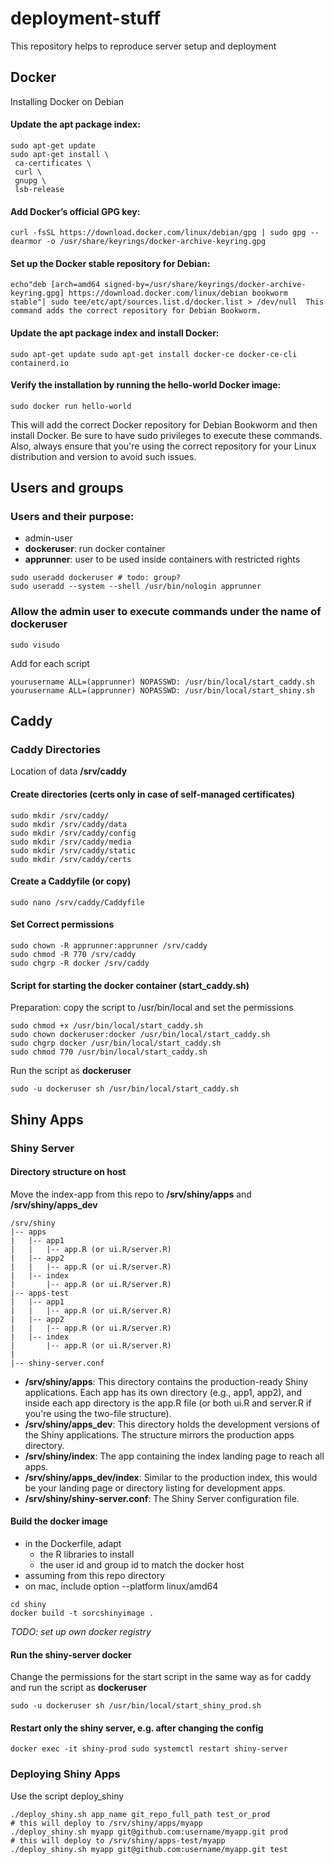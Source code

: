 # deployment-stuff
This repository helps to reproduce server setup and deployment

## Docker
Installing Docker on Debian
#### Update the apt package index:
```shell
sudo apt-get update
sudo apt-get install \
 ca-certificates \
 curl \
 gnupg \
 lsb-release
```

#### Add Docker’s official GPG key:
```shell
curl -fsSL https://download.docker.com/linux/debian/gpg | sudo gpg --dearmor -o /usr/share/keyrings/docker-archive-keyring.gpg
```
#### Set up the Docker stable repository for Debian:
```shell
echo"deb [arch=amd64 signed-by=/usr/share/keyrings/docker-archive-keyring.gpg] https://download.docker.com/linux/debian bookworm stable"| sudo tee/etc/apt/sources.list.d/docker.list > /dev/null  This command adds the correct repository for Debian Bookworm.
```
#### Update the apt package index and install Docker:
```shell
sudo apt-get update sudo apt-get install docker-ce docker-ce-cli containerd.io
```

#### Verify the installation by running the hello-world Docker image:
```shell
sudo docker run hello-world
```
This will add the correct Docker repository for Debian Bookworm and then install Docker. Be sure to have sudo privileges to execute these commands.
Also, always ensure that you're using the correct repository for your Linux distribution and version to avoid such issues.


## Users and groups
### Users and their purpose:
* admin-user
* **dockeruser**: run docker container
* **apprunner**: user to be used inside containers with restricted rights

```shell
sudo useradd dockeruser # todo: group?
sudo useradd --system --shell /usr/bin/nologin apprunner
```

### Allow the admin user to execute commands under the name of dockeruser
```shell
sudo visudo
```
Add for each script
```log
yourusername ALL=(apprunner) NOPASSWD: /usr/bin/local/start_caddy.sh
yourusername ALL=(apprunner) NOPASSWD: /usr/bin/local/start_shiny.sh
```

## Caddy
### Caddy Directories
Location of data **/srv/caddy**
#### Create directories (certs only in case of self-managed certificates)
```shell
sudo mkdir /srv/caddy/
sudo mkdir /srv/caddy/data
sudo mkdir /srv/caddy/config
sudo mkdir /srv/caddy/media
sudo mkdir /srv/caddy/static
sudo mkdir /srv/caddy/certs
```

#### Create a Caddyfile (or copy)
```shell
sudo nano /srv/caddy/Caddyfile
```

#### Set Correct permissions
```shell
sudo chown -R apprunner:apprunner /srv/caddy
sudo chmod -R 770 /srv/caddy
sudo chgrp -R docker /srv/caddy
```

#### Script for starting the docker container (start_caddy.sh)
Preparation: copy the script to /usr/bin/local and set the permissions
```shell
sudo chmod +x /usr/bin/local/start_caddy.sh
sudo chown dockeruser:docker /usr/bin/local/start_caddy.sh
sudo chgrp docker /usr/bin/local/start_caddy.sh
sudo chmod 770 /usr/bin/local/start_caddy.sh
```
Run the script as **dockeruser**
```shell
sudo -u dockeruser sh /usr/bin/local/start_caddy.sh
```


## Shiny Apps
### Shiny Server
#### Directory structure on host
Move the index-app from this repo to **/srv/shiny/apps** and **/srv/shiny/apps_dev**
```log
/srv/shiny
|-- apps
|   |-- app1
|   |   |-- app.R (or ui.R/server.R)
|   |-- app2
|   |   |-- app.R (or ui.R/server.R)
|   |-- index
|       |-- app.R (or ui.R/server.R)
|-- apps-test
|   |-- app1
|   |   |-- app.R (or ui.R/server.R)
|   |-- app2
|   |   |-- app.R (or ui.R/server.R)
|   |-- index
|       |-- app.R (or ui.R/server.R)
|
|-- shiny-server.conf
```
* **/srv/shiny/apps**: This directory contains the production-ready Shiny applications. Each app has its own directory (e.g., app1, app2), and inside each app directory is the app.R file (or both ui.R and server.R if you're using the two-file structure).
* **/srv/shiny/apps_dev**: This directory holds the development versions of the Shiny applications. The structure mirrors the production apps directory.
* **/srv/shiny/index**: The app containing the index landing page to reach all apps.
* **/srv/shiny/apps_dev/index**: Similar to the production index, this would be your landing page or directory listing for development apps.
* **/srv/shiny/shiny-server.conf**: The Shiny Server configuration file.

#### Build the docker image
* in the Dockerfile, adapt
  * the R libraries to install
  * the user id and group id to match the docker host
* assuming from this repo directory
* on mac, include option --platform linux/amd64

```shell
cd shiny
docker build -t sorcshinyimage .
```
_TODO: set up own docker registry_
#### Run the shiny-server docker
Change the permissions for the start script in the same way as for caddy and run the script as **dockeruser**
```shell
sudo -u dockeruser sh /usr/bin/local/start_shiny_prod.sh
```

#### Restart only the shiny server, e.g. after changing the config
```shell
docker exec -it shiny-prod sudo systemctl restart shiny-server
```


### Deploying Shiny Apps

Use the script deploy_shiny
```shell
./deploy_shiny.sh app_name git_repo_full_path test_or_prod
# this will deploy to /srv/shiny/apps/myapp
./deploy_shiny.sh myapp git@github.com:username/myapp.git prod
# this will deploy to /srv/shiny/apps-test/myapp
./deploy_shiny.sh myapp git@github.com:username/myapp.git test

```

